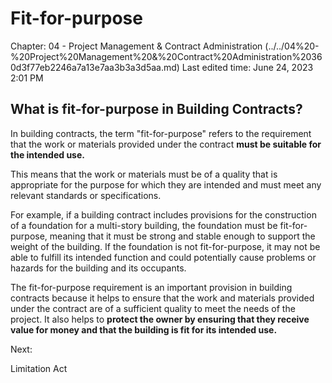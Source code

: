 # Fit-for-purpose

Chapter: 04 - Project Management & Contract Administration (../../04%20-%20Project%20Management%20&%20Contract%20Administration%20360d3f77eb2246a7a13e7aa3b3a3d5aa.md) Last edited time: June 24, 2023 2:01 PM

## What is fit-for-purpose in Building Contracts?

In building contracts, the term "fit-for-purpose" refers to the requirement that the work or materials provided under the contract **must be suitable for the intended use.**

This means that the work or materials must be of a quality that is appropriate for the purpose for which they are intended and must meet any relevant standards or specifications.

For example, if a building contract includes provisions for the construction of a foundation for a multi-story building, the foundation must be fit-for-purpose, meaning that it must be strong and stable enough to support the weight of the building. If the foundation is not fit-for-purpose, it may not be able to fulfill its intended function and could potentially cause problems or hazards for the building and its occupants.

The fit-for-purpose requirement is an important provision in building contracts because it helps to ensure that the work and materials provided under the contract are of a sufficient quality to meet the needs of the project. It also helps to **protect the owner by ensuring that they receive value for money and that the building is fit for its intended use.**

Next:

Limitation Act
